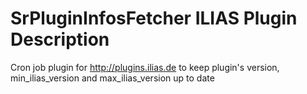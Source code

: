 # SrPluginInfosFetcher ILIAS Plugin Description

Cron job plugin for http://plugins.ilias.de to keep plugin's version, min_ilias_version and max_ilias_version up to date

